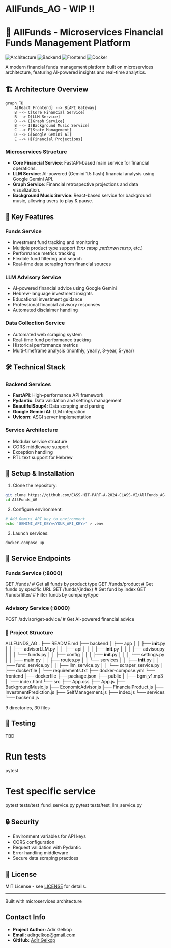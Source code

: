 # AllFunds_AG - WIP !!

# 🌟 AllFunds - Microservices Financial Funds Management Platform

![Architecture](https://img.shields.io/badge/Architecture-Microservices-blue)
![Backend](https://img.shields.io/badge/Backend-FastAPI-green)
![Frontend](https://img.shields.io/badge/Frontend-React-blue)
![Docker](https://img.shields.io/badge/Infrastructure-Docker-blue)

A modern financial funds management platform built on microservices architecture, featuring AI-powered insights and real-time analytics.

## 🏗️ Architecture Overview

```mermaid
graph TD
    A[React Frontend] --> B[API Gateway]
    B --> C[Core Financial Service]
    B --> D[LLM Service]
    B --> E[Graph Service]
    B --> I[Background Music Service]
    C --> F[State Management]
    D --> G[Google Gemini AI]
    E --> H[Financial Projections]
```

### Microservices Structure
- **Core Financial Service**: FastAPI-based main service for financial operations.
- **LLM Service**: AI-powered (Gemini 1.5 flash) financial analysis using Google Gemini API.
- **Graph Service**: Financial retrospective projections and data visualization.
- **Background Music Service**: React-based service for background music, allowing users to play & pause.


## 🚀 Key Features

### Funds Service
- Investment fund tracking and monitoring
- Multiple product type support (קרנות השתלמות, קופות גמל, etc.)
- Performance metrics tracking
- Flexible fund filtering and search
- Real-time data scraping from financial sources

### LLM Advisory Service
- AI-powered financial advice using Google Gemini
- Hebrew-language investment insights
- Educational investment guidance
- Professional financial advisory responses
- Automated disclaimer handling

### Data Collection Service
- Automated web scraping system
- Real-time fund performance tracking
- Historical performance metrics
- Multi-timeframe analysis (monthly, yearly, 3-year, 5-year)

## 🛠️ Technical Stack

### Backend Services
- **FastAPI**: High-performance API framework
- **Pydantic**: Data validation and settings management
- **BeautifulSoup4**: Data scraping and parsing
- **Google Gemini AI**: LLM integration
- **Uvicorn**: ASGI server implementation

### Service Architecture
- Modular service structure
- CORS middleware support
- Exception handling
- RTL text support for Hebrew

## 🔧 Setup & Installation

1. Clone the repository:
```bash
git clone https://github.com/EASS-HIT-PART-A-2024-CLASS-VI/AllFunds_AG.git
cd AllFunds_AG
```

2. Configure environment:
```bash
# Add Gemini API key to environment
echo 'GEMINI_API_KEY=<YOUR_API_KEY>' > .env
```

3. Launch services:
```bash
docker-compose up
```

## 📡 Service Endpoints

### Funds Service (:8000)
GET    /funds/                    # Get all funds by product type
GET    /funds/product            # Get funds by specific URL
GET    /funds/{index}            # Get fund by index
GET    /funds/filter/            # Filter funds by company/type

### Advisory Service (:8000)
POST   /advisor/get-advice/      # Get AI-powered financial advice

### 📂 Project Structure
ALLFUNDS_AG
.
├── README.md
├── backend
│   ├── app
│   │   ├── __init__.py
│   │   ├── advisorLLM.py
│   │   ├── api
│   │   │   ├── __init__.py
│   │   │   ├── advisor.py
│   │   │   └── funds.py
│   │   ├── config
│   │   │   ├── __init__.py
│   │   │   └── settings.py
│   │   ├── main.py
│   │   ├── routes.py
│   │   └── services
│   │       ├── __init__.py
│   │       ├── fund_service.py
│   │       ├── llm_service.py
│   │       └── scraper_service.py
│   ├── dockerfile
│   └── requirements.txt
├── docker-compose.yml
└── frontend
    ├── dockerfile
    ├── package.json
    ├── public
    │   ├── bgm_v1.mp3
    │   └── index.html
    └── src
        ├── App.css
        ├── App.js
        ├── BackgroundMusic.js
        ├── EconomicAdvisor.js
        ├── FinancialProduct.js
        ├── InvestmentPrediction.js
        ├── SelfManagement.js
        ├── index.js
        └── services
            └── backend.js

9 directories, 30 files

## 🧪 Testing
TBD
# Run tests
pytest
# Test specific service
pytest tests/test_fund_service.py
pytest tests/test_llm_service.py

## 🔒 Security
- Environment variables for API keys
- CORS configuration
- Request validation with Pydantic
- Error handling middleware
- Secure data scraping practices

## 📝 License
MIT License - see [LICENSE](LICENSE) for details.

---

Built with microservices architecture


## **Contact Info**
- **Project Author:** Adir Gelkop
- **Email:** [adirgelkop@gmail.com](mailto:adirgelkop@gmail.com)
- **GitHub:** [Adir Gelkop](https://github.com/AdirGelkop)

